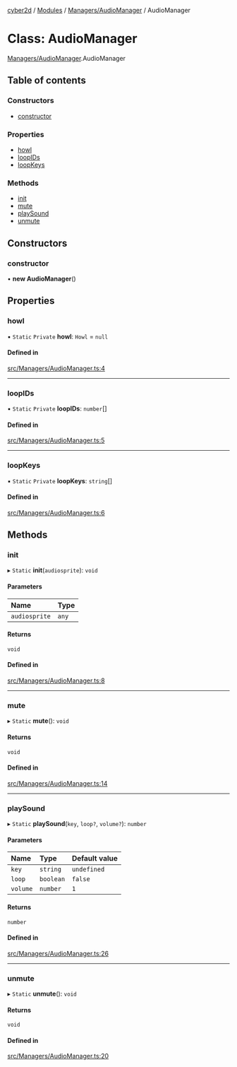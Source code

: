 [cyber2d](../README.md) / [Modules](../modules.md) / [Managers/AudioManager](../modules/Managers_AudioManager.md) / AudioManager

# Class: AudioManager

[Managers/AudioManager](../modules/Managers_AudioManager.md).AudioManager

## Table of contents

### Constructors

- [constructor](Managers_AudioManager.AudioManager.md#constructor)

### Properties

- [howl](Managers_AudioManager.AudioManager.md#howl)
- [loopIDs](Managers_AudioManager.AudioManager.md#loopids)
- [loopKeys](Managers_AudioManager.AudioManager.md#loopkeys)

### Methods

- [init](Managers_AudioManager.AudioManager.md#init)
- [mute](Managers_AudioManager.AudioManager.md#mute)
- [playSound](Managers_AudioManager.AudioManager.md#playsound)
- [unmute](Managers_AudioManager.AudioManager.md#unmute)

## Constructors

### constructor

• **new AudioManager**()

## Properties

### howl

▪ `Static` `Private` **howl**: `Howl` = `null`

#### Defined in

[src/Managers/AudioManager.ts:4](https://github.com/Pldu78/Cyber2D-1/blob/f2bef66/src/Managers/AudioManager.ts#L4)

___

### loopIDs

▪ `Static` `Private` **loopIDs**: `number`[]

#### Defined in

[src/Managers/AudioManager.ts:5](https://github.com/Pldu78/Cyber2D-1/blob/f2bef66/src/Managers/AudioManager.ts#L5)

___

### loopKeys

▪ `Static` `Private` **loopKeys**: `string`[]

#### Defined in

[src/Managers/AudioManager.ts:6](https://github.com/Pldu78/Cyber2D-1/blob/f2bef66/src/Managers/AudioManager.ts#L6)

## Methods

### init

▸ `Static` **init**(`audiosprite`): `void`

#### Parameters

| Name | Type |
| :------ | :------ |
| `audiosprite` | `any` |

#### Returns

`void`

#### Defined in

[src/Managers/AudioManager.ts:8](https://github.com/Pldu78/Cyber2D-1/blob/f2bef66/src/Managers/AudioManager.ts#L8)

___

### mute

▸ `Static` **mute**(): `void`

#### Returns

`void`

#### Defined in

[src/Managers/AudioManager.ts:14](https://github.com/Pldu78/Cyber2D-1/blob/f2bef66/src/Managers/AudioManager.ts#L14)

___

### playSound

▸ `Static` **playSound**(`key`, `loop?`, `volume?`): `number`

#### Parameters

| Name | Type | Default value |
| :------ | :------ | :------ |
| `key` | `string` | `undefined` |
| `loop` | `boolean` | `false` |
| `volume` | `number` | `1` |

#### Returns

`number`

#### Defined in

[src/Managers/AudioManager.ts:26](https://github.com/Pldu78/Cyber2D-1/blob/f2bef66/src/Managers/AudioManager.ts#L26)

___

### unmute

▸ `Static` **unmute**(): `void`

#### Returns

`void`

#### Defined in

[src/Managers/AudioManager.ts:20](https://github.com/Pldu78/Cyber2D-1/blob/f2bef66/src/Managers/AudioManager.ts#L20)
